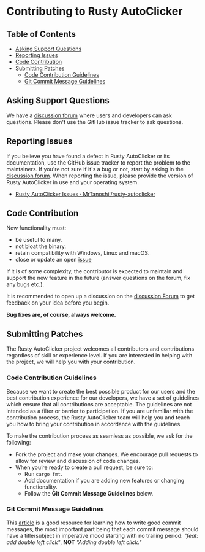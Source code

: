 # Contributing to Rusty AutoClicker

## Table of Contents

- [Asking Support Questions](#asking-support-questions)
- [Reporting Issues](#reporting-issues)
- [Code Contribution](#code-contribution)
- [Submitting Patches](#submitting-patches)
  - [Code Contribution Guidelines](#code-contribution-guidelines)
  - [Git Commit Message Guidelines](#git-commit-message-guidelines)

## Asking Support Questions

We have a [discussion forum](https://github.com/MrTanoshii/rusty-autoclicker/discussions) where users and developers can ask questions.
Please don't use the GitHub issue tracker to ask questions.

## Reporting Issues

If you believe you have found a defect in Rusty AutoClicker or its documentation, use
the GitHub issue tracker to report the problem to the maintainers. If you're not sure if it's a bug or not,
start by asking in the [discussion forum](https://github.com/MrTanoshii/rusty-autoclicker/discussions).
When reporting the issue, please provide the version of Rusty AutoClicker in use and your operating system.

- [Rusty AutoClicker Issues · MrTanoshii/rusty-autoclicker](https://github.com/MrTanoshii/rusty-autoclicker/issues)

## Code Contribution

New functionality must:

- be useful to many.
- not bloat the binary.
- retain compatibility with Windows, Linux and macOS.
- close or update an open [issue](https://github.com/MrTanoshii/rusty-autoclicker/issues)

If it is of some complexity, the contributor is expected to maintain and support the new feature in the future (answer questions on the forum, fix any bugs etc.).

It is recommended to open up a discussion on the [discussion Forum](https://github.com/MrTanoshii/rusty-autoclicker/discussions) to get feedback on your idea before you begin.

**Bug fixes are, of course, always welcome.**

## Submitting Patches

The Rusty AutoClicker project welcomes all contributors and contributions regardless of skill or experience level. If you are interested in helping with the project, we will help you with your contribution.

### Code Contribution Guidelines

Because we want to create the best possible product for our users and the best contribution experience for our developers, we have a set of guidelines which ensure that all contributions are acceptable. The guidelines are not intended as a filter or barrier to participation. If you are unfamiliar with the contribution process, the Rusty AutoClicker team will help you and teach you how to bring your contribution in accordance with the guidelines.

To make the contribution process as seamless as possible, we ask for the following:

- Fork the project and make your changes. We encourage pull requests to allow for review and discussion of code changes.
- When you’re ready to create a pull request, be sure to:
  - Run `cargo fmt`.
  - Add documentation if you are adding new features or changing functionality.
  - Follow the **Git Commit Message Guidelines** below.

### Git Commit Message Guidelines

This [article](https://www.freecodecamp.org/news/how-to-write-better-git-commit-messages/) is a good resource for learning how to write good commit messages,
the most important part being that each commit message should have a title/subject in imperative mood starting with no trailing period:
_"feat: add double left click"_, **NOT** _"Adding double left click."_
